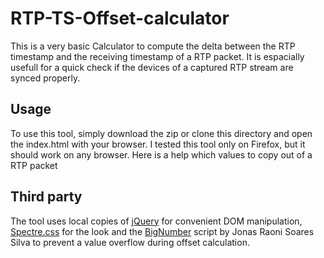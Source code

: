 # RTP-TS-Offset-calculator
This is a very basic Calculator to compute the delta between the RTP timestamp and the receiving timestamp of a RTP packet. It is espacially usefull for a quick check if the devices of a captured RTP stream are synced properly.

## Usage
To use this tool, simply download the zip or clone this directory and open the index.html with your browser. I tested this tool only on Firefox, but it should work on any browser.
Here is a help which values to copy out of a RTP packet


## Third party
The tool uses local copies of [jQuery](https://jquery.com/) for convenient DOM manipulation, [Spectre.css](https://picturepan2.github.io/spectre/index.html) for the look and the [BigNumber](http://jsfromhell.com/classes/bignumber) script by Jonas Raoni Soares Silva to prevent a value overflow during offset calculation.

